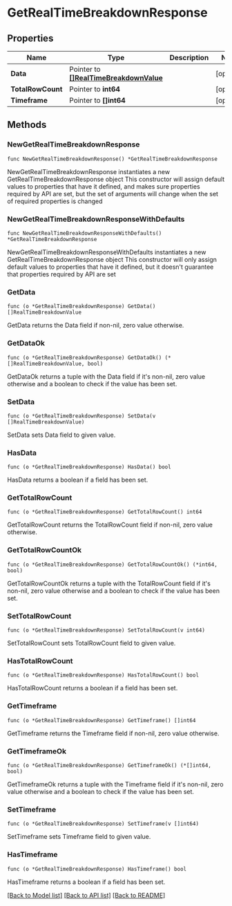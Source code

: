 # GetRealTimeBreakdownResponse

## Properties

Name | Type | Description | Notes
------------ | ------------- | ------------- | -------------
**Data** | Pointer to [**[]RealTimeBreakdownValue**](RealTimeBreakdownValue.md) |  | [optional] 
**TotalRowCount** | Pointer to **int64** |  | [optional] 
**Timeframe** | Pointer to **[]int64** |  | [optional] 

## Methods

### NewGetRealTimeBreakdownResponse

`func NewGetRealTimeBreakdownResponse() *GetRealTimeBreakdownResponse`

NewGetRealTimeBreakdownResponse instantiates a new GetRealTimeBreakdownResponse object
This constructor will assign default values to properties that have it defined,
and makes sure properties required by API are set, but the set of arguments
will change when the set of required properties is changed

### NewGetRealTimeBreakdownResponseWithDefaults

`func NewGetRealTimeBreakdownResponseWithDefaults() *GetRealTimeBreakdownResponse`

NewGetRealTimeBreakdownResponseWithDefaults instantiates a new GetRealTimeBreakdownResponse object
This constructor will only assign default values to properties that have it defined,
but it doesn't guarantee that properties required by API are set

### GetData

`func (o *GetRealTimeBreakdownResponse) GetData() []RealTimeBreakdownValue`

GetData returns the Data field if non-nil, zero value otherwise.

### GetDataOk

`func (o *GetRealTimeBreakdownResponse) GetDataOk() (*[]RealTimeBreakdownValue, bool)`

GetDataOk returns a tuple with the Data field if it's non-nil, zero value otherwise
and a boolean to check if the value has been set.

### SetData

`func (o *GetRealTimeBreakdownResponse) SetData(v []RealTimeBreakdownValue)`

SetData sets Data field to given value.

### HasData

`func (o *GetRealTimeBreakdownResponse) HasData() bool`

HasData returns a boolean if a field has been set.

### GetTotalRowCount

`func (o *GetRealTimeBreakdownResponse) GetTotalRowCount() int64`

GetTotalRowCount returns the TotalRowCount field if non-nil, zero value otherwise.

### GetTotalRowCountOk

`func (o *GetRealTimeBreakdownResponse) GetTotalRowCountOk() (*int64, bool)`

GetTotalRowCountOk returns a tuple with the TotalRowCount field if it's non-nil, zero value otherwise
and a boolean to check if the value has been set.

### SetTotalRowCount

`func (o *GetRealTimeBreakdownResponse) SetTotalRowCount(v int64)`

SetTotalRowCount sets TotalRowCount field to given value.

### HasTotalRowCount

`func (o *GetRealTimeBreakdownResponse) HasTotalRowCount() bool`

HasTotalRowCount returns a boolean if a field has been set.

### GetTimeframe

`func (o *GetRealTimeBreakdownResponse) GetTimeframe() []int64`

GetTimeframe returns the Timeframe field if non-nil, zero value otherwise.

### GetTimeframeOk

`func (o *GetRealTimeBreakdownResponse) GetTimeframeOk() (*[]int64, bool)`

GetTimeframeOk returns a tuple with the Timeframe field if it's non-nil, zero value otherwise
and a boolean to check if the value has been set.

### SetTimeframe

`func (o *GetRealTimeBreakdownResponse) SetTimeframe(v []int64)`

SetTimeframe sets Timeframe field to given value.

### HasTimeframe

`func (o *GetRealTimeBreakdownResponse) HasTimeframe() bool`

HasTimeframe returns a boolean if a field has been set.


[[Back to Model list]](../README.md#documentation-for-models) [[Back to API list]](../README.md#documentation-for-api-endpoints) [[Back to README]](../README.md)


